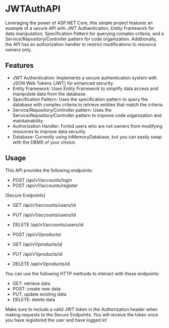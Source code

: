# JWTAuthAPI

Leveraging the power of ASP.NET Core, this simple project features an example of a secure API with JWT Authentication, Entity Framework for data manipulation, Specification Pattern for querying complex criteria, and a Service/Repository/Controller pattern for code organization. Additionally, the API has an authorization handler to restrict modifications to resource owners only.

## Features
* JWT Authentication: Implements a secure authentication system with JSON Web Tokens (JWT) for enhanced security.
* Entity Framework: Uses Entity Framework to simplify data access and manipulate data from the database.
* Specification Pattern: Uses the specification pattern to query the database with complex criteria to retrieve entities that match the criteria.
* Service/Repository/Controller pattern: Uses the Service/Repository/Controller pattern to improve code organization and maintainability.
* Authorization Handler: Forbid users who are not owners from modifying resources to improve data security.
* Database: Currently using InMemoryDatabase, but you can easily swap with the DBMS of your choice.

## Usage
This API provides the following endpoints:

* POST /api/v1/accounts/login
* POST /api/v1/accounts/register

[Secure Endpoints]
* GET /api/v1/accounts/users/id
* PUT /api/v1/accounts/users/id
* DELETE /api/v1/accounts/users/id 

* POST /api/v1/products/
* GET /api/v1/products/id
* PUT /api/v1/products/id
* DELETE /api/v1/products/id 

You can use the following HTTP methods to interact with these endpoints:

* GET: retrieve data
* POST: create new data
* PUT: update existing data
* DELETE: delete data

Make sure to include a valid JWT token in the Authorization header when making requests to the Secure Endpoints. You will receive the token once you have registered the user and have logged in!